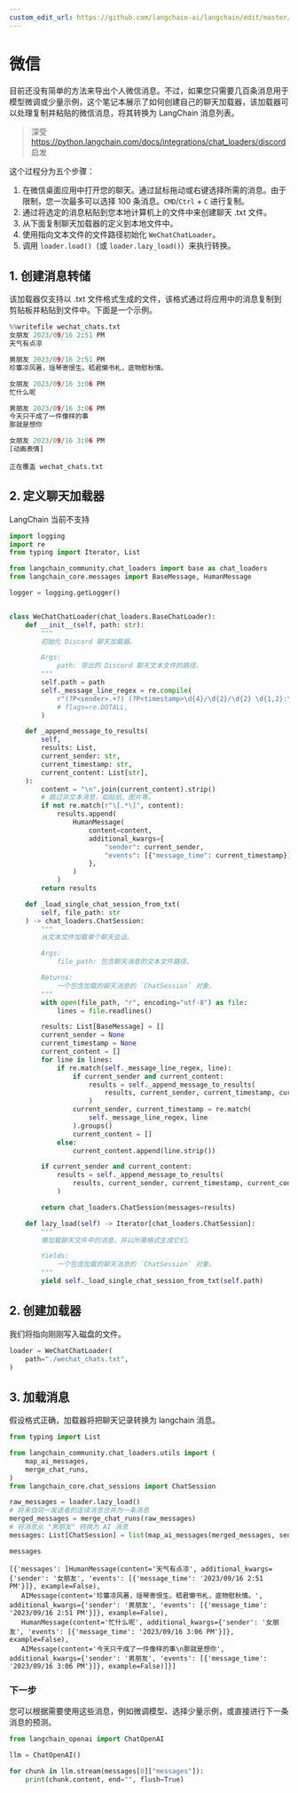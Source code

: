 ```yaml
---
custom_edit_url: https://github.com/langchain-ai/langchain/edit/master/docs/docs/integrations/chat_loaders/wechat.ipynb
---
```


# 微信

目前还没有简单的方法来导出个人微信消息。不过，如果您只需要几百条消息用于模型微调或少量示例，这个笔记本展示了如何创建自己的聊天加载器，该加载器可以处理复制并粘贴的微信消息，将其转换为 LangChain 消息列表。

> 深受 https://python.langchain.com/docs/integrations/chat_loaders/discord 启发

这个过程分为五个步骤：
1. 在微信桌面应用中打开您的聊天。通过鼠标拖动或右键选择所需的消息。由于限制，您一次最多可以选择 100 条消息。`CMD`/`Ctrl` + `C` 进行复制。
2. 通过将选定的消息粘贴到您本地计算机上的文件中来创建聊天 .txt 文件。
3. 从下面复制聊天加载器的定义到本地文件中。
4. 使用指向文本文件的文件路径初始化 `WeChatChatLoader`。
5. 调用 `loader.load()`（或 `loader.lazy_load()`）来执行转换。

## 1. 创建消息转储

该加载器仅支持以 .txt 文件格式生成的文件，该格式通过将应用中的消息复制到剪贴板并粘贴到文件中。下面是一个示例。

```python
%%writefile wechat_chats.txt
女朋友 2023/09/16 2:51 PM
天气有点凉

男朋友 2023/09/16 2:51 PM
珍簟凉风著，瑶琴寄恨生。嵇君懒书札，底物慰秋情。

女朋友 2023/09/16 3:06 PM
忙什么呢

男朋友 2023/09/16 3:06 PM
今天只干成了一件像样的事
那就是想你

女朋友 2023/09/16 3:06 PM
[动画表情]
```
```output
正在覆盖 wechat_chats.txt
```

## 2. 定义聊天加载器

LangChain 当前不支持 

```python
import logging
import re
from typing import Iterator, List

from langchain_community.chat_loaders import base as chat_loaders
from langchain_core.messages import BaseMessage, HumanMessage

logger = logging.getLogger()


class WeChatChatLoader(chat_loaders.BaseChatLoader):
    def __init__(self, path: str):
        """
        初始化 Discord 聊天加载器。

        Args:
            path: 导出的 Discord 聊天文本文件的路径。
        """
        self.path = path
        self._message_line_regex = re.compile(
            r"(?P<sender>.+?) (?P<timestamp>\d{4}/\d{2}/\d{2} \d{1,2}:\d{2} (?:AM|PM))",
            # flags=re.DOTALL,
        )

    def _append_message_to_results(
        self,
        results: List,
        current_sender: str,
        current_timestamp: str,
        current_content: List[str],
    ):
        content = "\n".join(current_content).strip()
        # 跳过非文本消息，如贴纸、图片等。
        if not re.match(r"\[.*\]", content):
            results.append(
                HumanMessage(
                    content=content,
                    additional_kwargs={
                        "sender": current_sender,
                        "events": [{"message_time": current_timestamp}],
                    },
                )
            )
        return results

    def _load_single_chat_session_from_txt(
        self, file_path: str
    ) -> chat_loaders.ChatSession:
        """
        从文本文件加载单个聊天会话。

        Args:
            file_path: 包含聊天消息的文本文件路径。

        Returns:
            一个包含加载的聊天消息的 `ChatSession` 对象。
        """
        with open(file_path, "r", encoding="utf-8") as file:
            lines = file.readlines()

        results: List[BaseMessage] = []
        current_sender = None
        current_timestamp = None
        current_content = []
        for line in lines:
            if re.match(self._message_line_regex, line):
                if current_sender and current_content:
                    results = self._append_message_to_results(
                        results, current_sender, current_timestamp, current_content
                    )
                current_sender, current_timestamp = re.match(
                    self._message_line_regex, line
                ).groups()
                current_content = []
            else:
                current_content.append(line.strip())

        if current_sender and current_content:
            results = self._append_message_to_results(
                results, current_sender, current_timestamp, current_content
            )

        return chat_loaders.ChatSession(messages=results)

    def lazy_load(self) -> Iterator[chat_loaders.ChatSession]:
        """
        懒加载聊天文件中的消息，并以所需格式生成它们。

        Yields:
            一个包含加载的聊天消息的 `ChatSession` 对象。
        """
        yield self._load_single_chat_session_from_txt(self.path)
```

## 2. 创建加载器

我们将指向刚刚写入磁盘的文件。

```python
loader = WeChatChatLoader(
    path="./wechat_chats.txt",
)
```

## 3. 加载消息

假设格式正确，加载器将把聊天记录转换为 langchain 消息。

```python
from typing import List

from langchain_community.chat_loaders.utils import (
    map_ai_messages,
    merge_chat_runs,
)
from langchain_core.chat_sessions import ChatSession

raw_messages = loader.lazy_load()
# 将来自同一发送者的连续消息合并为一条消息
merged_messages = merge_chat_runs(raw_messages)
# 将消息从 "男朋友" 转换为 AI 消息
messages: List[ChatSession] = list(map_ai_messages(merged_messages, sender="男朋友"))
```

```python
messages
```

```output
[{'messages': [HumanMessage(content='天气有点凉', additional_kwargs={'sender': '女朋友', 'events': [{'message_time': '2023/09/16 2:51 PM'}]}, example=False),
   AIMessage(content='珍簟凉风著，瑶琴寄恨生。嵇君懒书札，底物慰秋情。', additional_kwargs={'sender': '男朋友', 'events': [{'message_time': '2023/09/16 2:51 PM'}]}, example=False),
   HumanMessage(content='忙什么呢', additional_kwargs={'sender': '女朋友', 'events': [{'message_time': '2023/09/16 3:06 PM'}]}, example=False),
   AIMessage(content='今天只干成了一件像样的事\n那就是想你', additional_kwargs={'sender': '男朋友', 'events': [{'message_time': '2023/09/16 3:06 PM'}]}, example=False)]}]
```

### 下一步

您可以根据需要使用这些消息，例如微调模型、选择少量示例，或直接进行下一条消息的预测。  

```python
from langchain_openai import ChatOpenAI

llm = ChatOpenAI()

for chunk in llm.stream(messages[0]["messages"]):
    print(chunk.content, end="", flush=True)
```
